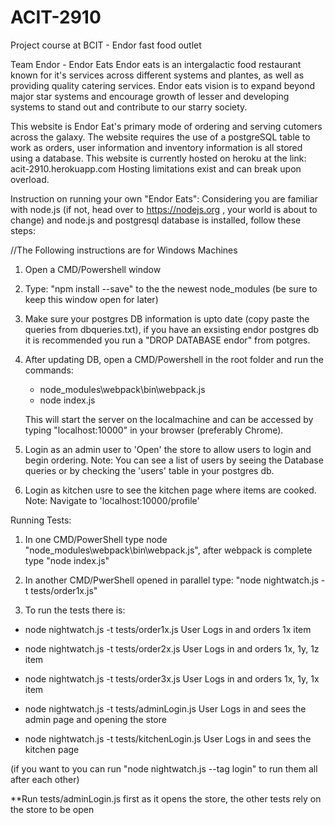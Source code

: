 # ACIT-2910
Project course at BCIT - Endor fast food outlet

Team Endor - Endor Eats
Endor eats is an intergalactic food restaurant known for it's services across different systems and plantes, as well as providing quality catering services. Endor eats vision is to expand beyond major star systems and encourage growth of lesser and developing systems to stand out and contribute to our starry society. 

This website is Endor Eat's primary mode of ordering and serving cutomers across the galaxy. The website requires the use of a postgreSQL table to work as orders, user information and inventory information is all stored using a database. This website is currently hosted on heroku at the link: acit-2910.herokuapp.com
Hosting limitations exist and can break upon overload.

Instruction on running your own "Endor Eats":
Considering you are familiar with node.js (if not, head over to https://nodejs.org , your world is about to change) and node.js and postgresql database is installed, follow these steps:
 

//The Following instructions are for Windows Machines

1. Open a CMD/Powershell window

2. Type: "npm install --save" to the the newest node_modules (be sure to keep this window open for later)

3. Make sure your postgres DB information is upto date (copy paste the queries from dbqueries.txt), if you have an exsisting endor postgres db it is recommended you run a "DROP DATABASE endor" from potgres.

4. After updating DB, open a CMD/Powershell in the root folder and run the commands:
    - node_modules\webpack\bin\webpack.js
    - node index.js
    
    This will start the server on the localmachine and can be accessed by typing "localhost:10000" in your browser (preferably Chrome).
    
5. Login as an admin user to 'Open' the store to allow users to login and begin ordering.
    Note: You can see a list of users by seeing the Database queries or by checking the 'users' table in your postgres db.
    
6. Login as kitchen usre to see the kitchen page where items are cooked.
    Note: Navigate to 'localhost:10000/profile'


Running Tests: 
1. In one CMD/PowerShell type node "node_modules\webpack\bin\webpack.js", after webpack is complete type "node index.js"

6. In another CMD/PwerShell opened in parallel type: "node nightwatch.js -t tests/order1x.js"

7. To run the tests there is:

- node nightwatch.js -t tests/order1x.js
    User Logs in and orders 1x item

- node nightwatch.js -t tests/order2x.js
    User Logs in and orders 1x, 1y, 1z item
    
- node nightwatch.js -t tests/order3x.js
    User Logs in and orders 1x, 1y, 1x item

- node nightwatch.js -t tests/adminLogin.js
    User Logs in and sees the admin page and opening the store

- node nightwatch.js -t tests/kitchenLogin.js
    User Logs in and sees the kitchen page

(if you want to you can run
"node nightwatch.js --tag login" to run them all after each other)

**Run tests/adminLogin.js first as it opens the store, the other tests rely on the store to be open